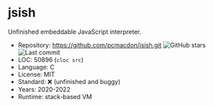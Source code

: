 # jsish

Unfinished embeddable JavaScript interpreter.

* Repository: https://github.com/pcmacdon/jsish.git <img src="https://img.shields.io/github/stars/pcmacdon/jsish?label=&style=flat-square" alt="GitHub stars" title="GitHub stars"><img src="https://img.shields.io/github/last-commit/pcmacdon/jsish?label=&style=flat-square" alt="Last commit" title="Last commit">
* LOC:        50896 (`cloc src`)
* Language:   C
* License:    MIT
* Standard:   ❌ (unfinished and buggy)
* Years:      2020-2022
* Runtime:    stack-based VM
